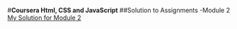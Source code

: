 #**Coursera Html, CSS and JavaScript**
##Solution to Assignments
-Module 2 [My Solution for Module 2](https://sandytri.github.io/Coursera-assignment/Solution_mod2/)
